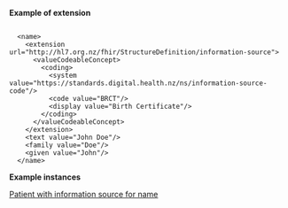 
**Example of extension**

```

  <name>
    <extension url="http://hl7.org.nz/fhir/StructureDefinition/information-source">
      <valueCodeableConcept>
        <coding>
          <system value="https://standards.digital.health.nz/ns/information-source-code"/>
          <code value="BRCT"/>
          <display value="Birth Certificate"/>
        </coding>
      </valueCodeableConcept>
    </extension>
    <text value="John Doe"/>
    <family value="Doe"/>
    <given value="John"/>
  </name>

```

**Example instances**

[Patient with information source for name](Patient-patient-information-source.html)